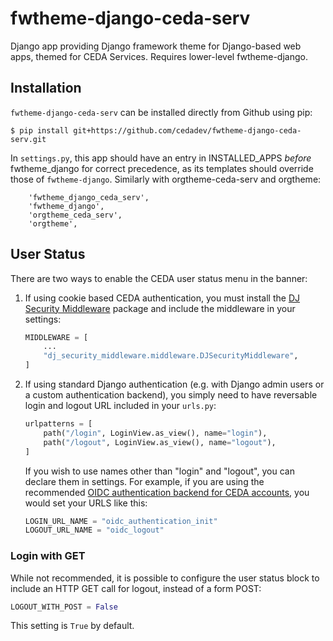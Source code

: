 # fwtheme-django-ceda-serv

Django app providing Django framework theme for Django-based web apps, themed for CEDA Services. Requires lower-level fwtheme-django.

## Installation

`fwtheme-django-ceda-serv` can be installed directly from Github using pip:

```
$ pip install git+https://github.com/cedadev/fwtheme-django-ceda-serv.git
```

In `settings.py`, this app should have an entry in INSTALLED_APPS *before* fwtheme_django for correct precedence, as its templates should override those of `fwtheme-django`. Similarly with orgtheme-ceda-serv and orgtheme:

```
    'fwtheme_django_ceda_serv',
    'fwtheme_django',
    'orgtheme_ceda_serv',
    'orgtheme',
```

## User Status

There are two ways to enable the CEDA user status menu in the banner:

1. If using cookie based CEDA authentication, you must install the [DJ Security Middleware](https://github.com/cedadev/dj-security-middleware) package and include the middleware in your settings:

   ```python
   MIDDLEWARE = [
       ...
       "dj_security_middleware.middleware.DJSecurityMiddleware",
   ]
   ```

2. If using standard Django authentication (e.g. with Django admin users or a custom authentication backend),
   you simply need to have reversable login and logout URL included in your `urls.py`:

   ```python
   urlpatterns = [
       path("/login", LoginView.as_view(), name="login"),
       path("/logout", LoginView.as_view(), name="logout"),
   ]
   ```

   If you wish to use names other than "login" and "logout", you can declare them in settings. For example, if you are using
   the recommended [OIDC authentication backend for CEDA accounts](https://github.com/cedadev/django-oidc-extras), you would set your URLS like this:

   ```python
   LOGIN_URL_NAME = "oidc_authentication_init"
   LOGOUT_URL_NAME = "oidc_logout"
   ```

### Login with GET

While not recommended, it is possible to configure the user status block to include an HTTP GET call for logout, instead of a form POST:

```python
LOGOUT_WITH_POST = False
```

This setting is `True` by default.
